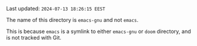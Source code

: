Last updated: `2024-07-13 18:26:15 EEST`

The name of this directory is `emacs-gnu` and not `emacs`.

This is because `emacs` is a symlink to either `emacs-gnu` or `doom` directory,
and is not tracked with Git.
